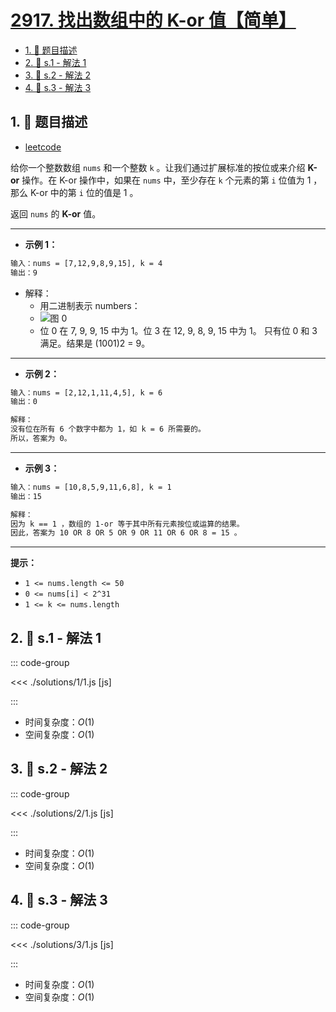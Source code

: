 # [2917. 找出数组中的 K-or 值【简单】](https://github.com/tnotesjs/TNotes.leetcode/tree/main/notes/2917.%20%E6%89%BE%E5%87%BA%E6%95%B0%E7%BB%84%E4%B8%AD%E7%9A%84%20K-or%20%E5%80%BC%E3%80%90%E7%AE%80%E5%8D%95%E3%80%91)

<!-- region:toc -->

- [1. 📝 题目描述](#1--题目描述)
- [2. 🎯 s.1 - 解法 1](#2--s1---解法-1)
- [3. 🎯 s.2 - 解法 2](#3--s2---解法-2)
- [4. 🎯 s.3 - 解法 3](#4--s3---解法-3)

<!-- endregion:toc -->

## 1. 📝 题目描述

- [leetcode](https://leetcode.cn/problems/find-the-k-or-of-an-array/)

给你一个整数数组 `nums` 和一个整数 `k` 。让我们通过扩展标准的按位或来介绍 **K-or** 操作。在 K-or 操作中，如果在 `nums` 中，至少存在 `k` 个元素的第 `i` 位值为 1 ，那么 K-or 中的第 `i` 位的值是 1 。

返回 `nums` 的 **K-or** 值。

---

- **示例 1：**

```txt
输入：nums = [7,12,9,8,9,15], k = 4
输出：9
```

- 解释：
  - 用二进制表示 numbers：
  - ![图 0](https://cdn.jsdelivr.net/gh/tnotesjs/imgs@main/2025-09-28-20-53-21.png)
  - 位 0 在 7, 9, 9, 15 中为 1。位 3 在 12, 9, 8, 9, 15 中为 1。 只有位 0 和 3 满足。结果是 (1001)2 = 9。

---

- **示例 2：**

```txt
输入：nums = [2,12,1,11,4,5], k = 6
输出：0

解释：
没有位在所有 6 个数字中都为 1，如 k = 6 所需要的。
所以，答案为 0。
```

---

- **示例 3：**

```txt
输入：nums = [10,8,5,9,11,6,8], k = 1
输出：15

解释：
因为 k == 1 ，数组的 1-or 等于其中所有元素按位或运算的结果。
因此，答案为 10 OR 8 OR 5 OR 9 OR 11 OR 6 OR 8 = 15 。
```

---

**提示：**

- `1 <= nums.length <= 50`
- `0 <= nums[i] < 2^31`
- `1 <= k <= nums.length`

## 2. 🎯 s.1 - 解法 1

::: code-group

<<< ./solutions/1/1.js [js]

:::

- 时间复杂度：$O(1)$
- 空间复杂度：$O(1)$

## 3. 🎯 s.2 - 解法 2

::: code-group

<<< ./solutions/2/1.js [js]

:::

- 时间复杂度：$O(1)$
- 空间复杂度：$O(1)$

## 4. 🎯 s.3 - 解法 3

::: code-group

<<< ./solutions/3/1.js [js]

:::

- 时间复杂度：$O(1)$
- 空间复杂度：$O(1)$
